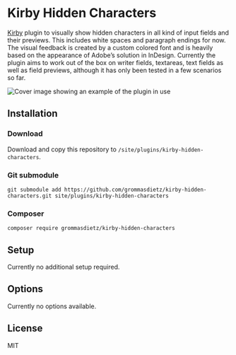 # Kirby Hidden Characters

[Kirby](https://getkirby.com) plugin to visually show hidden characters in all kind of input fields and their previews. This includes white spaces and paragraph endings for now. The visual feedback is created by a custom colored font and is heavily based on the appearance of Adobe’s solution in InDesign. Currently the plugin aims to work out of the box on writer fields, textareas, text fields as well as field previews, although it has only been tested in a few scenarios so far.

![Cover image showing an example of the plugin in use](https://github.com/user-attachments/assets/1fbbffca-909a-4183-a0eb-9c63b162964a)


## Installation

### Download

Download and copy this repository to `/site/plugins/kirby-hidden-characters`.

### Git submodule

```
git submodule add https://github.com/grommasdietz/kirby-hidden-characters.git site/plugins/kirby-hidden-characters
```

### Composer

```
composer require grommasdietz/kirby-hidden-characters
```

## Setup

Currently no additional setup required.

## Options

Currently no options available.

## License

MIT
